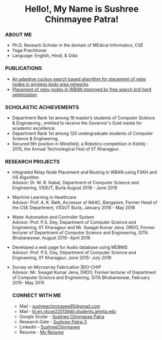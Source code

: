 <h1 align = 'center'> Hello!, My Name is Sushree Chinmayee Patra!</h1>

### ABOUT ME

- Ph.D. Reseach Scholar in the domain of MEdical Informatics, CSE
- Yoga Practitioner 
- Language: English, Hindi, & Odia


### PUBLICATIONS

- [An adaptive cuckoo search based algorithm for placement of relay nodes in wireless body area networks](https://www.sciencedirect.com/science/article/pii/S1319157819305804)
- [Placement of relay nodes in WBAN improved by free search krill herd optimization](https://ieeexplore.ieee.org/abstract/document/8991357)

### SCHOLASTIC ACHIEVEMENTS

- Department Rank 1st among 18 master’s students of Computer Science & Engineering.; entitled to receive the Governor's Gold medal for academic excellence.
- Department Rank 1st among 120 undergraduate students of Computer Science & Engineering.
- Secured 6th position in Minefield, a Robotics competition in Kshitij - 2015, the Annual Technological Fest of IIT Kharagpur.

### RESEARCH PROJECTS

- Integrated Relay Node Placement and Routing in WBAN using FSKH and HS Algorithm  
  Advisor: Dr. M. R. Kabat, Department of Computer Science and Engineering, VSSUT, Burla August 2018 - June 2019
- Machine Learning in Healthcare   
  Advisor: Prof. A. K. Rath, Accessor of NAAC, Bangalore, Former Head of the CSE Department, VSSUT Burla, January 2018 - May 2018
- Water Automation and Controller System  
  Advisor: Prof. P.S. Dey, Department of Computer Science and Engineering, IIT Kharagpur and Mr. Swagat Kumar Jena, DRDO, Former lecturer of Department of Computer Science and Engineering, GITA Bhubaneswar, August 2015- April 2016
- Developed a web page for Audio database using MDBMS   
  Advisor: Prof. P.S. Dey, Department of Computer Science and Engineering, IIT Kharagpur, June 2015- July 2016
- Survey on Microarray Fabrication |BIO-CHIP   
  Advisor: Mr. Swagat Kumar Jena, DRDO, Former lecturer of Department of Computer Science and Engineering, GITA Bhubaneswar, February 2015- May 2015
  
  ### CONNECT WITH ME
  
  - Mail - [sushreechinmayee95@gmail.com](mailto:sushreechinmayee95@gmail.com)
  - Mail - [bl.en.r4cse22013@bl.students.amrita.edu](mailto:bl.en.r4cse22013@bl.students.amrita.edu)
  - Google Scolar - [Sushree Chinmayee Patra](https://scholar.google.com/citations?user=ntyHQXQAAAAJ&hl=en)
  - Research Gate - [Sushree-Patra-3](https://www.researchgate.net/profile/Sushree-Patra-3)
  - Linkedln - [SushreeChinmayee](https://www.linkedin.com/in/sushreechinmayee/)
  - Resume - [My Resume](https://drive.google.com/file/d/1ZmgNZ1yKMUs65EOtHNUV_V6J789XLjzf/view?usp=sharing)
